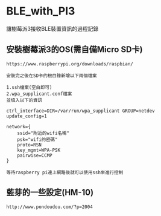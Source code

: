 # BLE_with_PI3
讓樹莓派3接收BLE裝置資訊的過程記錄

## 安裝樹莓派3的OS(需自備Micro SD卡)

    https://www.raspberrypi.org/downloads/raspbian/

    安裝完之後在SD卡的根目錄新增以下兩個檔案
    
    1.ssh檔案(空白即可)
    2.wpa_supplicant.conf檔案
    並填入以下的資訊
    
    ctrl_interface=DIR=/var/run/wpa_supplicant GROUP=netdev
    update_config=1

    network={
        ssid="附近的wifi名稱"
        psk="wifi的密碼"
        proto=RSN
        key_mgmt=WPA-PSK
        pairwise=CCMP
    }

    等待raspberry pi連上網路後就可以使用ssh來進行控制

## 藍芽的一些設定(HM-10)

    http://www.pondoudou.com/?p=2004
